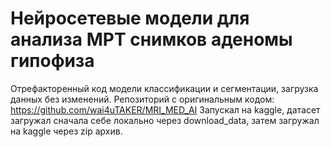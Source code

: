 # Нейросетевые модели для анализа МРТ снимков аденомы гипофиза
Отрефакторенный код модели классификации и сегментации, загрузка данных без изменений.
Репозиторий с оригинальным кодом: https://github.com/wai4uTAKER/MRI_MED_AI 
Запускал на kaggle, датасет загружал сначала себе локально через download_data, затем загружал на kaggle через zip архив.

